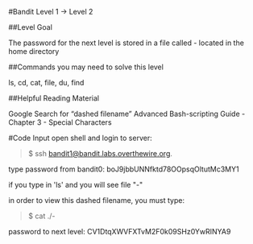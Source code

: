 #Bandit Level 1 → Level 2

##Level Goal

The password for the next level is stored in a file called - located in the home directory

##Commands you may need to solve this level

ls, cd, cat, file, du, find

##Helpful Reading Material

Google Search for “dashed filename”
Advanced Bash-scripting Guide - Chapter 3 - Special Characters

#Code Input
open shell and login to server:
>$ ssh bandit1@bandit.labs.overthewire.org.

type password from bandit0: boJ9jbbUNNfktd78OOpsqOltutMc3MY1

if you type in 'ls' and you will see file "-"

in order to view this dashed filename, you must type:
>$ cat ./-

password to next level: CV1DtqXWVFXTvM2F0k09SHz0YwRINYA9

